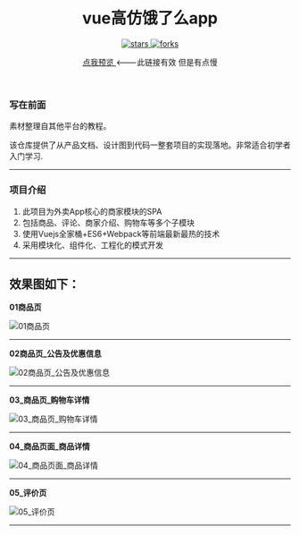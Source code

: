 <div align="center">
  <h1>
     vue高仿饿了么app
 </h1>
  <p>
    <a href="https://github.com/Deja-vuuu/vue-ele" target="_black">
      <img src="https://img.shields.io/github/stars/Deja-vuuu/vue-ele?color=%238aacf9&logo=github&style=flat-square" alt="stars" />
    </a>
    <a href="https://github.com/Deja-vuuu/vue-ele" target="_black">
      <img src="https://img.shields.io/github/forks/Deja-vuuu/vue-ele?color=%238aacf9&logo=npm&style=flat-square" alt="forks" />
    </a>
  </p>
  <p>
   <p> 
   <a href="https://Deja-vuuu.github.io/vue-ele/index.html#/goods" target="_black">
      点我预览
    </a>
    <span> <---此链接有效 但是有点慢</span>
  </p>
</div>

<br />

### 写在前面

 <p> 素材整理自其他平台的教程。  </p> 
 <p>该仓库提供了从产品文档、设计图到代码一整套项目的实现落地。非常适合初学者入门学习. </p> 
 
 
----------

### 项目介绍
 
 1. 此项目为外卖App核心的商家模块的SPA
 2. 包括商品、评论、商家介绍、购物车等多个子模块
 3. 使用Vuejs全家桶+ES6+Webpack等前端最新最热的技术	
 4. 采用模块化、组件化、工程化的模式开发 	
 	


----------
效果图如下：
----------
 
**01商品页**

![01商品页][3]


----------
**02商品页_公告及优惠信息**

![02商品页_公告及优惠信息][4]
  


----------
**03_商品页_购物车详情**

![03_商品页_购物车详情][5]

----------
**04_商品页面_商品详情**

![04_商品页面_商品详情][6]

----------

**05_评价页**  

![05_评价页][7]

----------


  
  


  [1]: https://img.shields.io/github/stars/Deja-vuuu/vue-ele?logo=github&style=social
  [2]: https://Deja-vuuu.github.io/vue-ele/index.html#/goods
  [3]: https://raw.githubusercontent.com/QAQXiYangYang/vue-ele/master/%E7%B4%A0%E6%9D%90%2B%E6%95%99%E7%A8%8B/%E5%A4%96%E5%8D%9601_%E5%95%86%E5%93%81%E9%A1%B5.jpg
  [4]: https://raw.githubusercontent.com/QAQXiYangYang/vue-ele/master/%E7%B4%A0%E6%9D%90+%E6%95%99%E7%A8%8B/%E5%A4%96%E5%8D%9602_%E5%95%86%E5%93%81%E9%A1%B5_%E5%85%AC%E5%91%8A%E5%8F%8A%E4%BC%98%E6%83%A0%E4%BF%A1%E6%81%AF.jpg
  [5]: https://raw.githubusercontent.com/QAQXiYangYang/vue-ele/master/%E7%B4%A0%E6%9D%90%2B%E6%95%99%E7%A8%8B/%E5%A4%96%E5%8D%9603_%E5%95%86%E5%93%81%E9%A1%B5_%E8%B4%AD%E7%89%A9%E8%BD%A6%E8%AF%A6%E6%83%85.jpg
  [6]: https://raw.githubusercontent.com/QAQXiYangYang/vue-ele/master/%E7%B4%A0%E6%9D%90+%E6%95%99%E7%A8%8B/%E5%A4%96%E5%8D%9604_%E5%95%86%E5%93%81%E9%A1%B5%E9%9D%A2_%E5%95%86%E5%93%81%E8%AF%A6%E6%83%85.jpg
  [7]: https://raw.githubusercontent.com/QAQXiYangYang/vue-ele/master/%E7%B4%A0%E6%9D%90+%E6%95%99%E7%A8%8B/%E5%A4%96%E5%8D%9605_%E8%AF%84%E4%BB%B7%E9%A1%B5.jpg
